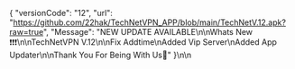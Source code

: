 {
 "versionCode": "12",
  "url":   "https://github.com/22hak/TechNetVPN_APP/blob/main/TechNetV.12.apk?raw=true",
   "Message": "NEW UPDATE AVAILABLE\n\nWhats New ❗❗❗\n\nTechNetVPN V.12\n\nFix Addtime\nAdded Vip Server\nAdded App Updater\n\nThank You For Being With Us💚"
   }\n\n
